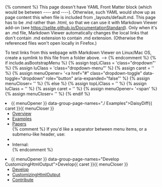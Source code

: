 {% comment %}
 This page doesn't have YAML Front Matter block (which would be between ---- and ----). Otherwise, such YAML would show up as page content this when file is included from _layouts/default.md.
This page has to be .md rather than .html, so that we can use it with Markdown Viewer add-on (see https://selite.github.io/DocumentationStandard). Only when it's an .md file, Markdown Viewer automatically changes the local links that don't contain .md extension to contain .md extension. (Otherwise the referenced files won't open locally in Firefox.)

To test links from this webpage with Markdown Viewer on Linux/Mac OS, create a symlink to this file from a folder above.
-->
{% endcomment %}
{% if include.asBootstrapMenu %}
    {% assign topLiClass = 'class="dropdown"' %}
    {% assign luClass = 'class="dropdown-menu"' %}
    {% assign caret = '<span class="caret"></span>' %}
    {% assign menuOpener= '<a href="#" class="dropdown-toggle" data-toggle="dropdown" role="button" aria-expanded="false"' %}
    {% assign menuCloser= '</a>' %}
{% else %}
    {% assign topLiClass = '' %}
    {% assign luClass = '' %}
    {% assign caret = '' %}
    {% assign menuOpener= '<span' %}
    {% assign menuCloser= '</span>' %}
{% endif %}
<li {{ topLiClass }}>
  {{ menuOpener }} data-group-page-names="./ Examples">DaisyDiff{{ caret }}{{ menuCloser }}
  <ul {{ luClass }} role="menu">
    <li><a href="./">Overview</a></li>
    <li><a href="Examples">Examples</a></li>
    <li><a href="Papers">Papers</a></li>
    {% comment %}
        If you'd like a separator between menu items, or a submenu-like header, use:
        <li class="divider"></li>
        <li class="dropdown-header">Internal:</li>
    {% endcomment %}
  </ul>
</li>
<li {{ topLiClass }}>
  {{ menuOpener }} data-group-page-names="Develop CustomizingHtmlOutput">Develop{{ caret }}{{ menuCloser }}
  <ul {{ luClass }} role="menu">
    <li><a href="Develop">Develop</a></li>
    <li><a href="CustomizingHtmlOutput">CustomizingHtmlOutput</a></li>
    <li><a href="Contribute">Contribute</a></li>
  </ul>
</li>
